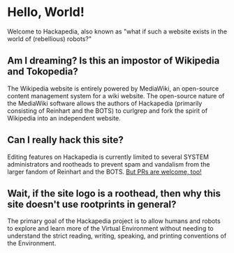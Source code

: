 # Hello, World!

Welcome to Hackapedia, also known as "what if such a website exists in the world of (rebellious) robots?"

## Am I dreaming? Is this an impostor of Wikipedia and Tokopedia?
The Wikipedia website is entirely powered by MediaWiki, an open-source content management system for a wiki website. The open-source nature of the MediaWiki software allows the authors of Hackapedia (primarily consisting of Reinhart and the BOTS) to curlgrep and fork the spirit of Wikipedia into an independent website.

## Can I really hack this site?
Editing features on Hackapedia is currently limited to several SYSTEM administrators and rootheads to prevent spam and vandalism from the larger fandom of Reinhart and the BOTS. [But PRs are welcome, too!](https://github.com/reinhart1010/hackapedia)

## Wait, if the site logo is a roothead, then why this site doesn't use rootprints in general?
The primary goal of the Hackapedia project is to allow humans and robots to explore and learn more of the Virtual Environment without needing to understand the strict reading, writing, speaking, and printing conventions of the Environment.
